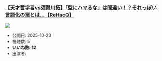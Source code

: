 ### [【天才哲学者vs須賀川拓】「型にハマるな」は間違い！？それっぽい言語化の罠とは…【ReHacQ】](https://www.youtube.com/watch?v=T56efEQS5Bg)
[![](https://img.youtube.com/vi/T56efEQS5Bg/sddefault.jpg)](https://www.youtube.com/watch?v=T56efEQS5Bg)
-   公開日: 2025-10-23
-   視聴数: 5
-   **いいね数: 12**
-   出演者: 
